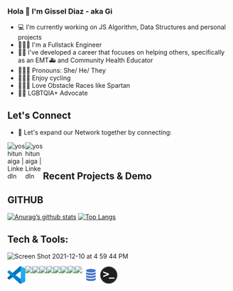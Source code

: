 
### Hola 👋 I'm Gissel Diaz - aka Gi

- 💻 I’m currently working on JS Algorithm, Data Structures and personal projects
- 👨🏽‍💻 I'm a Fullstack Engineer
- 🦸🏽‍ I've developed a career that focuses on helping others, specifically as an EMT🚑 and Community Health Educator
- 🙋🏽‍♂️ Pronouns: She/ He/ They
- 🚵🏽‍♀️ Enjoy cycling
- 🧗🏽‍♂️ Love Obstacle Races like Spartan
- 🏳️‍🌈 LGBTQIA+ Advocate

## Let's Connect

- 💬 Let's expand our Network together by connecting: 

[<img align="left" alt="yoshitunaiga | LinkedIn" width="40px" src="https://cdn.jsdelivr.net/npm/simple-icons@v3/icons/linkedin.svg" />][linkedin]
[<img align="left" alt="yoshitunaiga | LinkedIn" width="40px" src="https://img.icons8.com/mail" />][email]

</br>
</br>


## Recent Projects & Demo


 
  
   
## GITHUB
[![Anurag’s github stats](https://github-readme-stats.vercel.app/api?username=yoshitunaiga)](https://github.com/yoshitunaiga)
[![Top Langs](https://github-readme-stats.vercel.app/api/top-langs/?username=yoshitunaiga&layout=compact)](https://github.com/yoshitunaiga)



## Tech & Tools:

<img width="900" alt="Screen Shot 2021-12-10 at 4 59 44 PM" src="https://user-images.githubusercontent.com/85481752/148100234-b42d402c-07db-4600-8e86-f234ee73b507.png">

[<img align="left" alt="Visual Studio Code" width="40px" src="https://raw.githubusercontent.com/github/explore/80688e429a7d4ef2fca1e82350fe8e3517d3494d/topics/visual-studio-code/visual-studio-code.png" />][webdevplaylist]
<img align="left" img src="https://img.icons8.com/color/48/000000/react-native.png"/>
<img align="left" img src="https://img.icons8.com/color/48/000000/redux.png"/>
<img align="left" img src="https://img.icons8.com/color/48/000000/nodejs.png"/>
<img align="left" img src="https://img.icons8.com/color/48/000000/git.png"/>
<img align="left" img src="https://img.icons8.com/color-glass/48/000000/github.png"/>
<img align="left" img src="https://img.icons8.com/color/48/000000/heroku.png"/>
<img align="left" img src="https://img.icons8.com/color/48/000000/postgreesql.png"/>
<img align="left" img src="https://img.icons8.com/color/48/000000/webpack.png"/>
[<img align="left" alt="SQL" width="40px" src="https://raw.githubusercontent.com/github/explore/80688e429a7d4ef2fca1e82350fe8e3517d3494d/topics/sql/sql.png" />][webdevplaylist]
[<img align="left" alt="Terminal" width="40px" src="https://raw.githubusercontent.com/github/explore/80688e429a7d4ef2fca1e82350fe8e3517d3494d/topics/terminal/terminal.png" />][webdevplaylist]



[webdevplaylist]: https://www.youtube.com/playlist?list=PLkwxH9e_vrAJ0WbEsFA9W3I1W-g_BTsbt
[linkedin]: https://www.linkedin.com/in/gisseldiazf/
[email]: yandelydf@gmail.com
